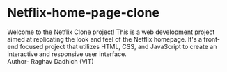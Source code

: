 # Netflix-home-page-clone
Welcome to the Netflix Clone project! This is a web development project aimed at replicating the look and feel of the Netflix homepage. It's a front-end focused project that utilizes HTML, CSS, and JavaScript to create an interactive and responsive user interface. <br>
Author- Raghav Dadhich (VIT)

